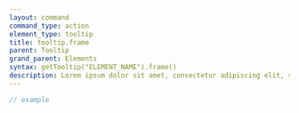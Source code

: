 ```yaml
---
layout: command
command_type: action
element_type: tooltip
title: tooltip.frame
parent: Tooltip
grand_parent: Elements
syntax: getTooltip("ELEMENT_NAME").frame()
description: Lorem ipsum dolor sit amet, consectetur adipiscing elit, sed do eiusmod tempor incididunt ut labore et dolore magna aliqua. Ut enim ad minim veniam, quis nostrud exercitation ullamco laboris nisi ut aliquip ex ea commodo consequat.
---
```


```javascript
// example
```